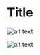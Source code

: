 # Title

![alt text](CSE15L.jpg)

![alt text](https://www.google.com/url?sa=i&url=https%3A%2F%2Fwww.britannica.com%2Fanimal%2Fplatypus&psig=AOvVaw3dqlRZ3Y2z0Ycmlm0-apTP&ust=1642788463549000&source=images&cd=vfe&ved=0CAsQjRxqFwoTCPCUso32wPUCFQAAAAAdAAAAABAO)
